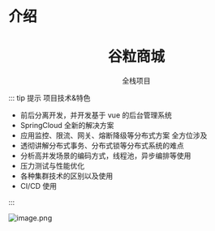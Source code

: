 # 介绍

<h1 align="center">谷粒商城</h1>

<p align="center">全栈项目</p>

::: tip 提示
项目技术&特色

* 前后分离开发，并开发基于 vue 的后台管理系统
* SpringCloud 全新的解决方案
* 应用监控、限流、网关、熔断降级等分布式方案 全方位涉及
* 透彻讲解分布式事务、分布式锁等分布式系统的难点
* 分析高并发场景的编码方式，线程池，异步编排等使用
* 压力测试与性能优化
* 各种集群技术的区别以及使用
* CI/CD 使用

:::

![image.png](.\document\assets\image-20200422211607028.png)
